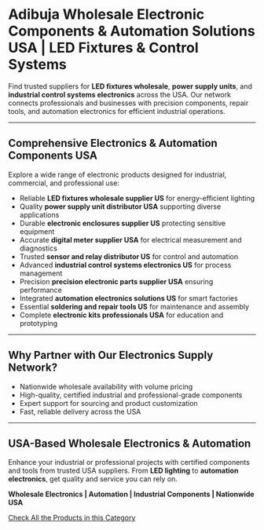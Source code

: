 # Adibuja Wholesale Electronic Components & Automation Solutions USA | LED Fixtures & Control Systems

Find trusted suppliers for **LED fixtures wholesale**, **power supply units**, and **industrial control systems electronics** across the USA. Our network connects professionals and businesses with precision components, repair tools, and automation electronics for efficient industrial operations.

---

## Comprehensive Electronics & Automation Components USA

Explore a wide range of electronic products designed for industrial, commercial, and professional use:

- Reliable **LED fixtures wholesale supplier US** for energy-efficient lighting  
- Quality **power supply unit distributor USA** supporting diverse applications  
- Durable **electronic enclosures supplier US** protecting sensitive equipment  
- Accurate **digital meter supplier USA** for electrical measurement and diagnostics  
- Trusted **sensor and relay distributor US** for control and automation  
- Advanced **industrial control systems electronics US** for process management  
- Precision **precision electronic parts supplier USA** ensuring performance  
- Integrated **automation electronics solutions US** for smart factories  
- Essential **soldering and repair tools US** for maintenance and assembly  
- Complete **electronic kits professionals USA** for education and prototyping  

---

## Why Partner with Our Electronics Supply Network?

- Nationwide wholesale availability with volume pricing  
- High-quality, certified industrial and professional-grade components  
- Expert support for sourcing and product customization  
- Fast, reliable delivery across the USA  


---

## USA-Based Wholesale Electronics & Automation

Enhance your industrial or professional projects with certified components and tools from trusted USA suppliers. From **LED lighting** to **automation electronics**, get quality and service you can rely on.

**Wholesale Electronics | Automation | Industrial Components | Nationwide USA**

[Check All the Products in this Category](https://www.adibuja.com/categories/electronics)
